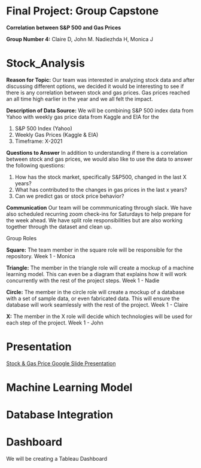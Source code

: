 # Final Project: Group Capstone

**Correlation between S&P 500 and Gas Prices**

**Group Number 4:** Claire D, John M. Nadiezhda H, Monica J

# Stock_Analysis
 
**Reason for Topic:** Our team was interested in analyzing stock data and after discussing different options, we decided it would be interesting to see if there is any correlation between stock and gas prices. Gas prices reached an all time high earlier in the year and we all felt the impact. 

**Description of Data Source:** We will be combining S&P 500 index data from Yahoo with weekly gas price data from Kaggle and EIA for the 

1. S&P 500 Index (Yahoo)
2. Weekly Gas Prices (Kaggle & EIA)
3. Timeframe: X-2021

**Questions to Answer**
In addition to understanding if there is a correlation between stock and gas prices, we would also like to use the data to answer the following questions:

1. How has the stock market, specifically S&P500, changed in the last X years?
2. What has contributed to the changes in gas prices in the last x years? 
4. Can we predict gas or stock price behavior? 

**Communication**
Our team will be commmunicating through slack. We have also scheduled recurring zoom check-ins for Saturdays to help prepare for the week ahead. We have split role responsibilities but are also working together through the dataset and clean up. 

Group Roles

**Square:** The team member in the square role will be responsible for the repository. Week 1 - Monica

**Triangle:** The member in the triangle role will create a mockup of a machine learning model. This can even be a diagram that explains how it will work concurrently with the rest of the project steps. Week 1 - Nadie

**Circle:** The member in the circle role will create a mockup of a database with a set of sample data, or even fabricated data. This will ensure the database will work seamlessly with the rest of the project. Week 1 - Claire

**X:** The member in the X role will decide which technologies will be used for each step of the project. Week 1 - John

# Presentation 

[Stock & Gas Price Google Slide Presentation](https://docs.google.com/presentation/d/1g-wiozkn8TRJa1SklJrCTKV2E0PoE5pEpq2GHLDPEtY/edit?usp=sharing)

# Machine Learning Model

# Database Integration

# Dashboard
We will be creating a Tableau Dashboard 

